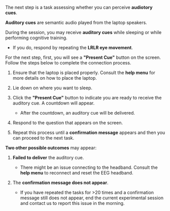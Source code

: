 The next step is a task assessing whether you can perceive **audiotory cues**.

**Auditory cues** are semantic audio played from the laptop speakers.

During the session, you may receive **auditory cues** while sleeping or while performing cognitive training.

- If you do, respond by repeating the **LRLR eye movement**.

For the next step, first, you will see a **"Present Cue"** button on the screen. Follow the steps below to complete the connection process.

1. Ensure that the laptop is placed properly. Consult the **help menu** for more details on how to place the laptop.

2. Lie down on where you want to sleep.

3. Click the **"Present Cue"** button to indicate you are ready to receive the auditory cue. A countdown will appear.

    - After the countdown, an auditory cue will be delivered. 

4. Respond to the question that appears on the screen.

5. Repeat this process until a **confirmation message** appears and then you can proceed to the next task.

**Two other possible outcomes** may appear:  

1. **Failed to deliver** the auditory cue.

    - There might be an issue connecting to the headband. Consult the **help menu** to reconnect and reset the EEG headband.

2. The **confirmation message does not appear**.

    - If you have repeated the tasks for >20 times and a confirmation message still does not appear, end the current experimental session and contact us to report this issue in the morning.